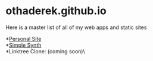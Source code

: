 # othaderek.github.io

Here is a master list of all of my web apps and static sites

*[Personal Site](http://otha.me)\
*[Simple Synth](https://cryptic-refuge-07980.herokuapp.com/)\
*Linktree Clone: (coming soon)\
